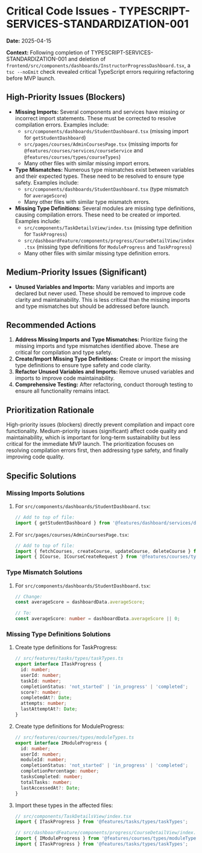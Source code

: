 # Critical Code Issues - TYPESCRIPT-SERVICES-STANDARDIZATION-001

**Date:** 2025-04-15

**Context:**  Following completion of TYPESCRIPT-SERVICES-STANDARDIZATION-001 and deletion of `frontend/src/components/dashboards/InstructorProgressDashboard.tsx`, a `tsc --noEmit` check revealed critical TypeScript errors requiring refactoring before MVP launch.

## High-Priority Issues (Blockers)

* **Missing Imports:** Several components and services have missing or incorrect import statements.  These must be corrected to resolve compilation errors.  Examples include:
  * `src/components/dashboards/StudentDashboard.tsx` (missing import for `getStudentDashboard`)
  * `src/pages/courses/AdminCoursesPage.tsx` (missing imports for `@features/courses/services/courseService` and `@features/courses/types/courseTypes`)
  * Many other files with similar missing import errors.
* **Type Mismatches:**  Numerous type mismatches exist between variables and their expected types. These need to be resolved to ensure type safety. Examples include:
  * `src/components/dashboards/StudentDashboard.tsx` (type mismatch for `averageScore`)
  * Many other files with similar type mismatch errors.
* **Missing Type Definitions:** Several modules are missing type definitions, causing compilation errors.  These need to be created or imported. Examples include:
  * `src/components/TaskDetailsView/index.tsx` (missing type definition for `TaskProgress`)
  * `src/dashboardFeature/components/progress/CourseDetailView/index.tsx` (missing type definitions for `ModuleProgress` and `TaskProgress`)
  * Many other files with similar missing type definition errors.

## Medium-Priority Issues (Significant)

* **Unused Variables and Imports:** Many variables and imports are declared but never used. These should be removed to improve code clarity and maintainability.  This is less critical than the missing imports and type mismatches but should be addressed before launch.

## Recommended Actions

1. **Address Missing Imports and Type Mismatches:** Prioritize fixing the missing imports and type mismatches identified above. These are critical for compilation and type safety.
2. **Create/Import Missing Type Definitions:** Create or import the missing type definitions to ensure type safety and code clarity.
3. **Refactor Unused Variables and Imports:** Remove unused variables and imports to improve code maintainability.
4. **Comprehensive Testing:** After refactoring, conduct thorough testing to ensure all functionality remains intact.

## Prioritization Rationale

High-priority issues (blockers) directly prevent compilation and impact core functionality. Medium-priority issues (significant) affect code quality and maintainability, which is important for long-term sustainability but less critical for the immediate MVP launch.  The prioritization focuses on resolving compilation errors first, then addressing type safety, and finally improving code quality.

## Specific Solutions

### Missing Imports Solutions

1. For `src/components/dashboards/StudentDashboard.tsx`:

   ```typescript
   // Add to top of file:
   import { getStudentDashboard } from '@features/dashboard/services/dashboardService';
   ```

2. For `src/pages/courses/AdminCoursesPage.tsx`:

   ```typescript
   // Add to top of file:
   import { fetchCourses, createCourse, updateCourse, deleteCourse } from '@features/courses/services/courseService';
   import { ICourse, ICourseCreateRequest } from '@features/courses/types/courseTypes';
   ```

### Type Mismatch Solutions

1. For `src/components/dashboards/StudentDashboard.tsx`:

   ```typescript
   // Change:
   const averageScore = dashboardData.averageScore;

   // To:
   const averageScore: number = dashboardData.averageScore || 0;
   ```

### Missing Type Definitions Solutions

1. Create type definitions for TaskProgress:

   ```typescript
   // src/features/tasks/types/taskTypes.ts
   export interface ITaskProgress {
     id: number;
     userId: number;
     taskId: number;
     completionStatus: 'not_started' | 'in_progress' | 'completed';
     score?: number;
     completedAt?: Date;
     attempts: number;
     lastAttemptAt?: Date;
   }
   ```

2. Create type definitions for ModuleProgress:

   ```typescript
   // src/features/courses/types/moduleTypes.ts
   export interface IModuleProgress {
     id: number;
     userId: number;
     moduleId: number;
     completionStatus: 'not_started' | 'in_progress' | 'completed';
     completionPercentage: number;
     tasksCompleted: number;
     totalTasks: number;
     lastAccessedAt?: Date;
   }
   ```

3. Import these types in the affected files:

   ```typescript
   // src/components/TaskDetailsView/index.tsx
   import { ITaskProgress } from '@features/tasks/types/taskTypes';

   // src/dashboardFeature/components/progress/CourseDetailView/index.tsx
   import { IModuleProgress } from '@features/courses/types/moduleTypes';
   import { ITaskProgress } from '@features/tasks/types/taskTypes';
   ```
